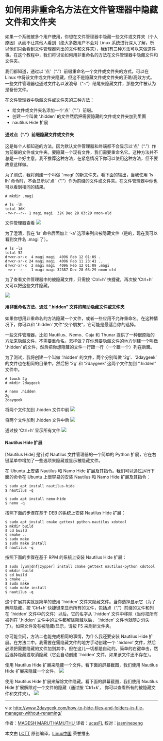 如何用非重命名方法在文件管理器中隐藏文件和文件夹
============================================================

如果一个系统被多个用户使用，你想在文件管理器中隐藏一些文件或文件夹（个人原因）从而不让其他人看到（绝大多数用户不会对 Linux 系统进行深入了解，所以他们只会看到文件管理器列出的文件和文件夹），我们有三种方法可以来做这件事。在这个教程中，我们将讨论如何用非重命名的方法在文件管理器中隐藏文件和文件夹。

我们都知道，通过以 ‘点’（“.”）前缀重命名一个文件或文件夹的方式，可以在 Linux 中将该文件或文件夹隐藏。但这不是隐藏文件或文件夹的正确/高效方式。一些文件管理器也通过文件名以波浪号（“~”）结尾来隐藏文件，那些文件被认为是备份文件。

在文件管理器中隐藏文件或文件夹的三种方法：

*   给文件或文件夹名添加一个‘点’（“.”）前缀。
*   创建一个叫做 ‘.hidden’ 的文件然后把需要隐藏的文件或文件夹加到里面
*   nautilus Hide 扩展

#### 通过点（“.”）前缀隐藏文件或文件夹

这是每个人都知道的方法，因为默认文件管理器和终端都不会显示以‘点’（“.”）作为前缀的文件或文件夹。要隐藏一个现有文件，我们需要重命名它。这种方法并不总是一个好主意。我不推荐这种方法，在紧急情况下你可以使用这种方法，但不要故意这样做。

为了测试，我将创建一个叫做 ‘.magi’ 的新文件夹。看下面的输出，当我使用 ‘ls -lh’ 命令时，不会显示以‘点’（“.”）作为前缀的文件或文件夹。在文件管理器中你也可以看到相同的结果。

```
# mkdir .magi

# ls -lh
total 36K
-rw-r--r-- 1 magi magi  32K Dec 28 03:29 nmon-old
```

文件管理器查看
[
 ![](http://www.2daygeek.com/wp-content/plugins/lazy-load/images/1x1.trans.gif)
][2]

为了澄清，我在 ‘ls’ 命令后面加上 ‘-a’ 选项来列出被隐藏文件（是的，现在我可以看到文件名 .magi 了）。

```
# ls -la
total 52
drwxr-xr-x  4 magi magi  4096 Feb 12 01:09 .
drwxr-xr-x 24 magi magi  4096 Feb 11 23:41 ..
drwxr-xr-x  2 magi magi  4096 Feb 12 01:09 .magi
-rw-r--r--  1 magi magi 32387 Dec 28 03:29 nmon-old
```

为了查看文件管理器中的被隐藏文件，只需按 ‘Ctrl+h’ 快捷键，再次按 ‘Ctrl+h’ 又可以把这些文件隐藏。

[
 ![](http://www.2daygeek.com/wp-content/plugins/lazy-load/images/1x1.trans.gif)
][3]

#### 用非重命名方法、通过 “.hidden” 文件的帮助隐藏文件或文件夹

如果你想用非重命名的方法隐藏一个文件，或者一些应用不允许重命名。在这种情况下，你可以和 ‘.hidden’ 文件“交个朋友”，它可能是最适合你的选择。

一些文件管理器，比如 Nautilus、Nemo、Caja 和 Thunar 提供了一种很原始的方法来隐藏文件，不需要重命名。怎样做？在你想要隐藏文件的地方创建一个叫做 ‘.hidden’ 的文件，然后把你想隐藏的文件一行跟一行（一个跟一个）列在后面。

为了测试，我将创建一个叫做 ‘.hidden’ 的文件，两个分别叫做 ‘2g’、‘2daygeek’ 的文件也在相同的目录中，然后把 ‘2g’ 和 ‘2daygeek’ 这两个文件加到 “.hidden” 文件中。

```
# touch 2g
# mkdir 2daygeek

# nano .hidden
2g
2daygeek
```

将两个文件加到 .hidden 文件中前
[
 ![](http://www.2daygeek.com/wp-content/plugins/lazy-load/images/1x1.trans.gif)
][4]

将两个文件加到 .hidden 文件中后
[
 ![](http://www.2daygeek.com/wp-content/plugins/lazy-load/images/1x1.trans.gif)
][5]

通过按 ‘Ctrl+h’ 显示所有文件
[
 ![](http://www.2daygeek.com/wp-content/plugins/lazy-load/images/1x1.trans.gif)
][6]

#### Nautilus Hide 扩展


[Nautilus Hide] 是针对 Nautilus 文件管理器的一个简单的 Python 扩展，它在右键菜单中增加了一些选项来隐藏或显示被隐藏文件。

在 Ubuntu 上安装 Nautilus 和 Namo Hide 扩展及其指令。我们可以通过运行下面的命令在 Ubuntu 上很容易的安装 Nautilus 和 Namo Hide 扩展及其指令：

```
$ sudo apt install nautilus-hide
$ nautilus -q

$ sudo apt install nemo-hide
$ nemo -q
```

按照下面的步骤在基于 DEB 的系统上安装 Nautilus Hide 扩展：

```
$ sudo apt install cmake gettext python-nautilus xdotool
$ mkdir build
$ cd build
$ cmake ..
$ sudo make
$ sudo make install
$ nautilus -q
```

按照下面的步骤在基于 RPM 的系统上安装 Nautilus Hide 扩展：

```
$ sudo [yum|dnf|zypper] install cmake gettext nautilus-python xdotool
$ mkdir build
$ cd build
$ cmake ..
$ sudo make
$ sudo make install
$ nautilus -q
```

这个扩展其实就是简单的使用 ‘.hidden’ 文件来隐藏文件。当你选择显示它（为了解除隐藏，按 ‘Ctrl+h’ 快捷键来显示所有的文件，包括点（“.”）前缀的文件和列在 ‘.hidden’ 文件中的文件）以后，它的名字从 ‘.hidden’ 文件中移除（当你把所有被列在 ‘.hidden’ 文件中的文件都解除隐藏以后， ‘.hidden’ 文件也就随之消失了）。如果文件没有被隐藏/显示，请按 F5 来刷新文件夹。

你可能会问，方法二也能完成相同的事情，为什么我还要安装 Nautilus Hide 扩展。在方法二中，我需要在需隐藏文件的地方手动创建一个 ‘.hidden’ 文件，然后必须把需要隐藏的文件加到其中，但在这儿一切都是自动的。简单的右键单击，然后选择隐藏或取消隐藏（它会自动创建 ’.hidden’ 文件，如果该文件还不存在）。

使用 Nautilus Hide 扩展来隐藏一个文件。看下面的屏幕截图，我们使用 Nautilus Hide 扩展来隐藏一个文件。
[
 ![](http://www.2daygeek.com/wp-content/plugins/lazy-load/images/1x1.trans.gif)
][8]

使用 Nautilus Hide 扩展来解除文件隐藏。看下面的屏幕截图，我们使用 Nautilus Hide 扩展解除对一个文件的隐藏（通过按 ‘Ctrl+k’， 你可以查看所有的被隐藏文件和文件夹）。
[
 ![](http://www.2daygeek.com/wp-content/plugins/lazy-load/images/1x1.trans.gif)
][9]

--------------------------------------------------------------------------------

via: http://www.2daygeek.com/how-to-hide-files-and-folders-in-file-manager-without-renaming/

作者：[MAGESH MARUTHAMUTHU ][a]
译者：[ucasFL](https://github.com/ucasFL)
校对：[jasminepeng](https://github.com/jasminepeng)

本文由 [LCTT](https://github.com/LCTT/TranslateProject) 原创编译，[Linux中国](https://linux.cn/) 荣誉推出

[a]:http://www.2daygeek.com/how-to-hide-files-and-folders-in-file-manager-without-renaming/
[1]:http://www.2daygeek.com/author/magesh/
[2]:http://www.2daygeek.com/wp-content/uploads/2020/08/hide-files-and-folders-in-file-manager-without-renaming-linux-1a.png
[3]:http://www.2daygeek.com/wp-content/uploads/2020/08/hide-files-and-folders-in-file-manager-without-renaming-linux-2a.png
[4]:http://www.2daygeek.com/wp-content/uploads/2020/08/hide-files-and-folders-in-file-manager-without-renaming-linux-5.png
[5]:http://www.2daygeek.com/wp-content/uploads/2017/02/hide-files-and-folders-in-file-manager-without-renaming-linux-6.png
[6]:http://www.2daygeek.com/wp-content/uploads/2017/02/hide-files-and-folders-in-file-manager-without-renaming-linux-7.png
[7]:https://github.com/brunonova/nautilus-hide
[8]:http://www.2daygeek.com/wp-content/uploads/2017/02/hide-files-and-folders-in-file-manager-without-renaming-linux-3a.png
[9]:http://www.2daygeek.com/wp-content/uploads/2020/08/hide-files-and-folders-in-file-manager-without-renaming-linux-4.png
